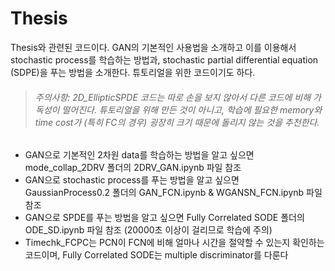 # Thesis
Thesis와 관련된 코드이다. GAN의 기본적인 사용법을 소개하고 이를 이용해서 stochastic process를 학습하는 방법과, stochastic partial differential equation (SDPE)을 푸는 방법을 소개한다. 튜토리얼을 위한 코드이기도 하다.

> ###### 주의사항: 2D_EllipticSPDE 코드는 따로 손을 보지 않아서 다른 코드에 비해 가독성이 떨어진다. 튜토리얼을 위해 만든 것이 아니고, 학습에 필요한 memory와 time cost가 (특히 FC의 경우) 굉장히 크기 때문에 돌리지 않는 것을 추천한다.


- GAN으로 기본적인 2차원 data를 학습하는 방법을 알고 싶으면 mode_collap_2DRV 폴더의 2DRV_GAN.ipynb 파일 참조
- GAN으로 stochastic process를 푸는 방법을 알고 싶으면 GaussianProcess0.2 폴더의 GAN_FCN.ipynb & WGANSN_FCN.ipynb 파일 참조
- GAN으로 SPDE를 푸는 방법을 알고 싶으면 Fully Correlated SODE 폴더의 ODE_SD.ipynb 파일 참조 (20000초 이상이 걸리므로 학습에 주의)
- Timechk_FCPC는 PCN이 FCN에 비해 얼마나 시간을 절약할 수 있는지 확인하는 코드이며, Fully Correlated SODE는 multiple discriminator를 다룬다
